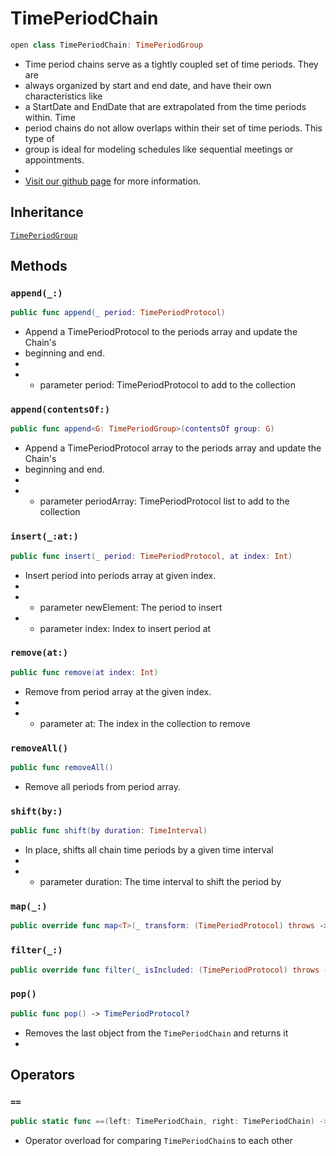 # TimePeriodChain

``` swift
open class TimePeriodChain: TimePeriodGroup 
```

  - Time period chains serve as a tightly coupled set of time periods. They are
  - always organized by start and end date, and have their own characteristics like
  - a StartDate and EndDate that are extrapolated from the time periods within. Time
  - period chains do not allow overlaps within their set of time periods. This type of
  - group is ideal for modeling schedules like sequential meetings or appointments.
  - 
  - [Visit our github page](https://github.com/MatthewYork/DateTools#time-period-chains) for more information.

## Inheritance

[`TimePeriodGroup`](/TimePeriodGroup)

## Methods

### `append(_:)`

``` swift
public func append(_ period: TimePeriodProtocol) 
```

  - Append a TimePeriodProtocol to the periods array and update the Chain's
  - beginning and end.
  - 
  -   - parameter period: TimePeriodProtocol to add to the collection

### `append(contentsOf:)`

``` swift
public func append<G: TimePeriodGroup>(contentsOf group: G) 
```

  - Append a TimePeriodProtocol array to the periods array and update the Chain's
  - beginning and end.
  - 
  -   - parameter periodArray: TimePeriodProtocol list to add to the collection

### `insert(_:at:)`

``` swift
public func insert(_ period: TimePeriodProtocol, at index: Int) 
```

  - Insert period into periods array at given index.
  - 
  -   - parameter newElement: The period to insert
  -   - parameter index: Index to insert period at

### `remove(at:)`

``` swift
public func remove(at index: Int) 
```

  - Remove from period array at the given index.
  - 
  -   - parameter at: The index in the collection to remove

### `removeAll()`

``` swift
public func removeAll() 
```

  - Remove all periods from period array.

### `shift(by:)`

``` swift
public func shift(by duration: TimeInterval) 
```

  - In place, shifts all chain time periods by a given time interval
  - 
  -   - parameter duration: The time interval to shift the period by

### `map(_:)`

``` swift
public override func map<T>(_ transform: (TimePeriodProtocol) throws -> T) rethrows -> [T] 
```

### `filter(_:)`

``` swift
public override func filter(_ isIncluded: (TimePeriodProtocol) throws -> Bool) rethrows -> [TimePeriodProtocol] 
```

### `pop()`

``` swift
public func pop() -> TimePeriodProtocol? 
```

  - Removes the last object from the `TimePeriodChain` and returns it
  - 
## Operators

### `==`

``` swift
public static func ==(left: TimePeriodChain, right: TimePeriodChain) -> Bool 
```

  - Operator overload for comparing `TimePeriodChain`s to each other

